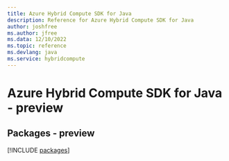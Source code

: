 ```yaml
---
title: Azure Hybrid Compute SDK for Java
description: Reference for Azure Hybrid Compute SDK for Java
author: joshfree
ms.author: jfree
ms.data: 12/10/2022
ms.topic: reference
ms.devlang: java
ms.service: hybridcompute
---
```

# Azure Hybrid Compute SDK for Java - preview
## Packages - preview
[!INCLUDE [packages](hybrid-compute-index.md)]